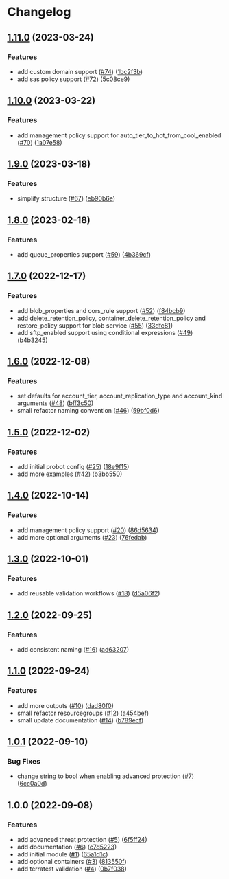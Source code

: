 # Changelog

## [1.11.0](https://github.com/aztfmods/module-azurerm-sa/compare/v1.10.0...v1.11.0) (2023-03-24)


### Features

* add custom domain support ([#74](https://github.com/aztfmods/module-azurerm-sa/issues/74)) ([1bc2f3b](https://github.com/aztfmods/module-azurerm-sa/commit/1bc2f3bc9d02f8bd738c11ea33b213d3a448f15c))
* add sas policy support ([#72](https://github.com/aztfmods/module-azurerm-sa/issues/72)) ([5c08ce9](https://github.com/aztfmods/module-azurerm-sa/commit/5c08ce9189bf387b24c1b9d543ecb01570207708))

## [1.10.0](https://github.com/aztfmods/module-azurerm-sa/compare/v1.9.0...v1.10.0) (2023-03-22)


### Features

* add management policy support for auto_tier_to_hot_from_cool_enabled ([#70](https://github.com/aztfmods/module-azurerm-sa/issues/70)) ([1a07e58](https://github.com/aztfmods/module-azurerm-sa/commit/1a07e58b13711475f285b6554443545f1123bc28))

## [1.9.0](https://github.com/aztfmods/module-azurerm-sa/compare/v1.8.0...v1.9.0) (2023-03-18)


### Features

* simplify structure ([#67](https://github.com/aztfmods/module-azurerm-sa/issues/67)) ([eb90b6e](https://github.com/aztfmods/module-azurerm-sa/commit/eb90b6ec11df9dd599af768510ece6c44f08f26c))

## [1.8.0](https://github.com/aztfmods/module-azurerm-sa/compare/v1.7.0...v1.8.0) (2023-02-18)


### Features

* add queue_properties support ([#59](https://github.com/aztfmods/module-azurerm-sa/issues/59)) ([4b369cf](https://github.com/aztfmods/module-azurerm-sa/commit/4b369cffd8e5fbf97cafe90d597f2cf6b4e1fd86))

## [1.7.0](https://github.com/aztfmods/module-azurerm-sa/compare/v1.6.0...v1.7.0) (2022-12-17)


### Features

* add blob_properties and cors_rule support ([#52](https://github.com/aztfmods/module-azurerm-sa/issues/52)) ([f84bcb9](https://github.com/aztfmods/module-azurerm-sa/commit/f84bcb90801808bfbb211617e228fb5d162718e7))
* add delete_retention_policy, container_delete_retention_policy and restore_policy support for blob service ([#55](https://github.com/aztfmods/module-azurerm-sa/issues/55)) ([33dfc81](https://github.com/aztfmods/module-azurerm-sa/commit/33dfc819f10d93c9aa83d5ceaf0f297c8a913600))
* add sftp_enabled support using conditional expressions ([#49](https://github.com/aztfmods/module-azurerm-sa/issues/49)) ([b4b3245](https://github.com/aztfmods/module-azurerm-sa/commit/b4b3245a3cee2c1192295c76d2f5d3bfec5da266))

## [1.6.0](https://github.com/aztfmods/module-azurerm-sa/compare/v1.5.0...v1.6.0) (2022-12-08)


### Features

* set defaults for account_tier, account_replication_type and account_kind arguments ([#48](https://github.com/aztfmods/module-azurerm-sa/issues/48)) ([bff3c50](https://github.com/aztfmods/module-azurerm-sa/commit/bff3c5018e547d95ad44e1dc95ed1c4ed0fe14b4))
* small refactor naming convention ([#46](https://github.com/aztfmods/module-azurerm-sa/issues/46)) ([59bf0d6](https://github.com/aztfmods/module-azurerm-sa/commit/59bf0d6e6ef034ba9cf73a9400176d38ae327bed))

## [1.5.0](https://github.com/aztfmods/module-azurerm-sa/compare/v1.4.0...v1.5.0) (2022-12-02)


### Features

* add initial probot config ([#25](https://github.com/aztfmods/module-azurerm-sa/issues/25)) ([18e9f15](https://github.com/aztfmods/module-azurerm-sa/commit/18e9f15b1271d99c17e36963820a395e80479d3a))
* add more examples ([#42](https://github.com/aztfmods/module-azurerm-sa/issues/42)) ([b3bb550](https://github.com/aztfmods/module-azurerm-sa/commit/b3bb5503248f9a1cd496beaf6c6bd1397fa6de1a))

## [1.4.0](https://github.com/aztfmods/module-azurerm-sa/compare/v1.3.0...v1.4.0) (2022-10-14)


### Features

* add management policy support ([#20](https://github.com/aztfmods/module-azurerm-sa/issues/20)) ([86d5634](https://github.com/aztfmods/module-azurerm-sa/commit/86d563422e62c4965a1a83f427bb9a5a78f40590))
* add more optional arguments ([#23](https://github.com/aztfmods/module-azurerm-sa/issues/23)) ([76fedab](https://github.com/aztfmods/module-azurerm-sa/commit/76fedaba3add21412f64d3c9566321e546eb4c5f))

## [1.3.0](https://github.com/aztfmods/module-azurerm-sa/compare/v1.2.0...v1.3.0) (2022-10-01)


### Features

* add reusable validation workflows ([#18](https://github.com/aztfmods/module-azurerm-sa/issues/18)) ([d5a06f2](https://github.com/aztfmods/module-azurerm-sa/commit/d5a06f2eadd99ab6c6eff75b525d248ff4bd52d6))

## [1.2.0](https://github.com/aztfmods/module-azurerm-sa/compare/v1.1.0...v1.2.0) (2022-09-25)


### Features

* add consistent naming ([#16](https://github.com/aztfmods/module-azurerm-sa/issues/16)) ([ad63207](https://github.com/aztfmods/module-azurerm-sa/commit/ad6320798f749f9f71a6daa00015b0c4f615c4b2))

## [1.1.0](https://github.com/aztfmods/module-azurerm-sa/compare/v1.0.1...v1.1.0) (2022-09-24)


### Features

* add more outputs ([#10](https://github.com/aztfmods/module-azurerm-sa/issues/10)) ([dad80f0](https://github.com/aztfmods/module-azurerm-sa/commit/dad80f0213d721e0febc8b82ab3a2b9ac691a3c6))
* small refactor resourcegroups ([#12](https://github.com/aztfmods/module-azurerm-sa/issues/12)) ([a454bef](https://github.com/aztfmods/module-azurerm-sa/commit/a454bef0d74e9ed3ad7c8832730a87dd38359afa))
* small update documentation ([#14](https://github.com/aztfmods/module-azurerm-sa/issues/14)) ([b789ecf](https://github.com/aztfmods/module-azurerm-sa/commit/b789ecf35c50d0686c4f4bb3f8b84420c00151a5))

## [1.0.1](https://github.com/dkooll/terraform-azurerm-storageaccount/compare/v1.0.0...v1.0.1) (2022-09-10)


### Bug Fixes

* change string to bool when enabling advanced protection ([#7](https://github.com/dkooll/terraform-azurerm-storageaccount/issues/7)) ([6cc0a0d](https://github.com/dkooll/terraform-azurerm-storageaccount/commit/6cc0a0d751ac9ad7c879dda2b391fb7662dad271))

## 1.0.0 (2022-09-08)


### Features

* add advanced threat protection ([#5](https://github.com/dkooll/terraform-azurerm-storageaccount/issues/5)) ([6f5ff24](https://github.com/dkooll/terraform-azurerm-storageaccount/commit/6f5ff241436dd3802b24ea3b28a8e47bb4d7153d))
* add documentation ([#6](https://github.com/dkooll/terraform-azurerm-storageaccount/issues/6)) ([c7d5223](https://github.com/dkooll/terraform-azurerm-storageaccount/commit/c7d522399c2bcdaa5ad578ee4819eb05759d63ab))
* add initial module ([#1](https://github.com/dkooll/terraform-azurerm-storageaccount/issues/1)) ([65a1d1c](https://github.com/dkooll/terraform-azurerm-storageaccount/commit/65a1d1c5738ac578aa729d3746960e12c6201c68))
* add optional containers ([#3](https://github.com/dkooll/terraform-azurerm-storageaccount/issues/3)) ([813550f](https://github.com/dkooll/terraform-azurerm-storageaccount/commit/813550f61482603418ca3c47e7ead3492fcf9d37))
* add terratest validation ([#4](https://github.com/dkooll/terraform-azurerm-storageaccount/issues/4)) ([0b7f038](https://github.com/dkooll/terraform-azurerm-storageaccount/commit/0b7f038b6ee70cb7d4b12d898920601f9c947295))
